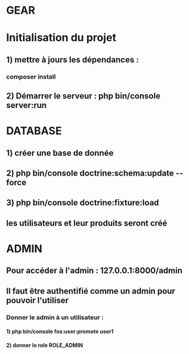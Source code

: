 # GEAR

# Initialisation du projet
## 1) mettre à jours les dépendances :
### composer install
## 2) Démarrer le serveur : php bin/console server:run

# DATABASE
## 1) créer une base de donnée 
## 2) php bin/console doctrine:schema:update --force
## 3) php bin/console doctrine:fixture:load
## les utilisateurs et leur produits seront créé 

# ADMIN
## Pour accéder à l'admin : 127.0.0.1:8000/admin
## Il faut être authentifié comme un admin pour pouvoir l'utiliser
### Donner le admin à un utilisateur :
#### 1) php bin/console fos:user:promote user1
#### 2) donner le role ROLE_ADMIN 

